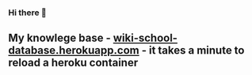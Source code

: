### Hi there 👋

## My knowlege base - [wiki-school-database.herokuapp.com](https://wiki-school-database.herokuapp.com/ru/home) - it takes a minute to reload a heroku container
<!--
**e1turin/e1turin** is a ✨ _special_ ✨ repository because its `README.md` (this file) appears on your GitHub profile.

Here are some ideas to get you started:

- 🔭 I’m currently working on ...
- 🌱 I’m currently learning ...
- 👯 I’m looking to collaborate on ...
- 🤔 I’m looking for help with ...
- 💬 Ask me about ...
- 📫 How to reach me: ...
- 😄 Pronouns: ...
- ⚡ Fun fact: ...
-->
